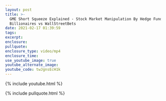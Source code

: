 ```yaml
---
layout: post
title: >-
  GME Short Squeeze Explained - Stock Market Manipulation By Hedge Fund
  Billionaires vs WallStreetBets
date: 2021-02-17 01:39:59
tags:
excerpt:
enclosure:
pullquote:
enclosure_type: video/mp4
enclosure_time:
use_youtube_image: true
youtube_alternate_image:
youtube_code: twJgnsEcH1k
---
```


{% include youtube.html %}

{% include pullquote.html %}
